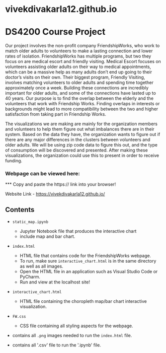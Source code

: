 # vivekdivakarla12.github.io

# DS4200 Course Project

Our project involves the non-profit company FriendshipWorks, who work to match older adults to volunteers to make a lasting connection and lower rates of isolation. FriendshipWorks has multiple programs, but two they focus on are medical escort and friendly visiting. Medical Escort focuses on volunteers assisting older adults on their way to medical appointments, which can be a massive help as many adults don’t end up going to their doctor’s visits on their own. Their biggest program, Friendly Visiting, involves matching volunteers to older adults and spending time together approximately once a week. Building these connections are incredibly important for older adults, and some of the connections have lasted up to 40 years. Our purpose is to find the overlap between the elderly and the volunteers that work with Friendship Works. Finding overlaps in interests or backgrounds might lead to more compatibility between the two and higher satisfaction from taking part in Friendship Works.

The visualizations we are making are mainly for the organization members and volunteers to help them figure out what imbalances there are in their system. Based on the data they have, the organization wants to figure out if there are any major differences in the clusters between volunteers and older adults. We will be using zip code data to figure this out, and the type of consumption will be discovered and presented. After making these visualizations, the organization could use this to present in order to receive funding.


### Webpage can be viewed here:
*** Copy and paste the https:// link into your browser!

Website Link - https://vivekdivakarla12.github.io/

## Contents

- `static_map.ipynb`
  - Jupyter Notebook file that produces the interactive chart 
  - include map and bar chart.
  
- `index.html`
  - HTML file that contains code for the FriendshipWorks webpage.
  - To run, make sure `interactive_chart.html` is in the same directory as well as all images.
  - Open the HTML file in an application such as Visual Studio Code or PyCharm.
  - Run and view at the localhost site!

- `interactive_chart.html` 
  - HTML file containing the choropleth map/bar chart interactive visualization.

- `FW.css`
  - CSS file containing all styling aspects for the webpage.

- contains all `.png` images needed to run the `index.html` file.
- contains all '.csv' file to run the '.ipynb' file.

